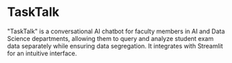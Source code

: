 # TaskTalk
"TaskTalk" is a conversational AI chatbot for faculty members in AI and Data Science departments, allowing them to query and analyze student exam data separately while ensuring data segregation. It integrates with Streamlit for an intuitive interface.
